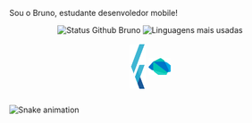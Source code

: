 Sou o Bruno, estudante desenvoledor mobile!
<div align="center"> 
<img width="450em" height="250em" alt="Status Github Bruno" src="https://github-readme-stats.vercel.app/api?username=brunodeev&show_icons=true&theme=dracula" />
<img width="380em" height="250em" alt="Linguagens mais usadas" src="https://github-readme-stats.vercel.app/api/top-langs/?username=brunodeev&layout=true&theme=dracula"/>
</div>
<div style="display: inline_block" align="center"><br>
  
  <img align="center" alt="Bruno-Flutter" height="80" width="30" src="https://github.com/devicons/devicon/blob/master/icons/flutter/flutter-original.svg" />
  <img align="center" alt="Bruno-Dart" height="30" width="40" src="https://github.com/devicons/devicon/blob/master/icons/dart/dart-original.svg" />
</div>
  
  ##
  ![Snake animation](https://github.com/brunodeev/brunodeev/blob/output/github-contribution-grid-snake.svg)

